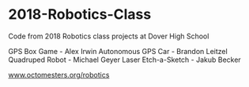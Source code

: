 # 2018-Robotics-Class
Code from 2018 Robotics class projects at Dover High School

GPS Box Game - Alex Irwin
Autonomous GPS Car - Brandon Leitzel
Quadruped Robot - Michael Geyer
Laser Etch-a-Sketch - Jakub Becker

www.octomesters.org/robotics

